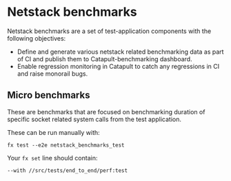 # Netstack benchmarks

Netstack benchmarks are a set of test-application components with the
following objectives:

* Define and generate various netstack related benchmarking data as
  part of CI and publish them to Catapult-benchmarking dashboard.
* Enable regression monitoring in Catapult to catch any regressions in CI
  and raise monorail bugs.

## Micro benchmarks

These are benchmarks that are focused on benchmarking duration of
specific socket related system calls from the test application.

These can be run manually with:
```
fx test --e2e netstack_benchmarks_test
```

Your `fx set` line should contain:
```
--with //src/tests/end_to_end/perf:test
```
